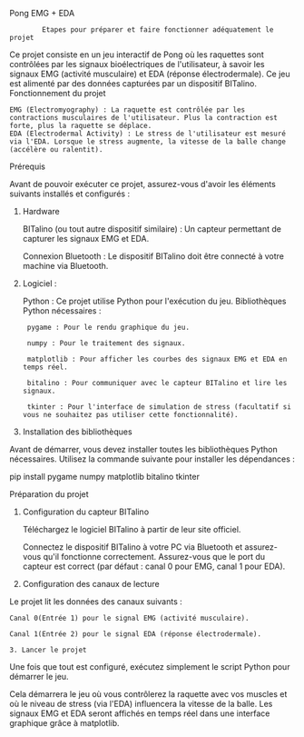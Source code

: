 Pong EMG + EDA 

            Etapes pour préparer et faire fonctionner adéquatement le projet

Ce projet consiste en un jeu interactif de Pong où les raquettes sont contrôlées par les signaux bioélectriques de l'utilisateur, à savoir les signaux EMG (activité musculaire) et EDA (réponse électrodermale). Ce jeu est alimenté par des données capturées par un dispositif BITalino.
Fonctionnement du projet

    EMG (Electromyography) : La raquette est contrôlée par les contractions musculaires de l'utilisateur. Plus la contraction est forte, plus la raquette se déplace.
    EDA (Electrodermal Activity) : Le stress de l'utilisateur est mesuré via l'EDA. Lorsque le stress augmente, la vitesse de la balle change (accélère ou ralentit).

Prérequis

Avant de pouvoir exécuter ce projet, assurez-vous d'avoir les éléments suivants installés et configurés :
1. Hardware

    BITalino (ou tout autre dispositif similaire) : Un capteur permettant de capturer les signaux EMG et EDA.

    Connexion Bluetooth : Le dispositif BITalino doit être connecté à votre machine via Bluetooth.

2. Logiciel :

    Python : Ce projet utilise Python pour l'exécution du jeu.
    Bibliothèques Python nécessaires :

        pygame : Pour le rendu graphique du jeu.

        numpy : Pour le traitement des signaux.

        matplotlib : Pour afficher les courbes des signaux EMG et EDA en temps réel.

        bitalino : Pour communiquer avec le capteur BITalino et lire les signaux.

        tkinter : Pour l'interface de simulation de stress (facultatif si vous ne souhaitez pas utiliser cette fonctionnalité).

3. Installation des bibliothèques

Avant de démarrer, vous devez installer toutes les bibliothèques Python nécessaires. Utilisez la commande suivante pour installer les dépendances :

pip install pygame numpy matplotlib bitalino tkinter

Préparation du projet
1. Configuration du capteur BITalino

    Téléchargez le logiciel BITalino à partir de leur site officiel.

    Connectez le dispositif BITalino à votre PC via Bluetooth et assurez-vous qu'il fonctionne correctement. Assurez-vous que le port du capteur est correct (par défaut : canal 0 pour EMG, canal 1 pour EDA).

2. Configuration des canaux de lecture

Le projet lit les données des canaux suivants :

    Canal 0(Entrée 1) pour le signal EMG (activité musculaire).

    Canal 1(Entrée 2) pour le signal EDA (réponse électrodermale).

    3. Lancer le projet

Une fois que tout est configuré, exécutez simplement le script Python pour démarrer le jeu.

Cela démarrera le jeu où vous contrôlerez la raquette avec vos muscles et où le niveau de stress (via l'EDA) influencera la vitesse de la balle. Les signaux EMG et EDA seront affichés en temps réel dans une interface graphique grâce à matplotlib.
